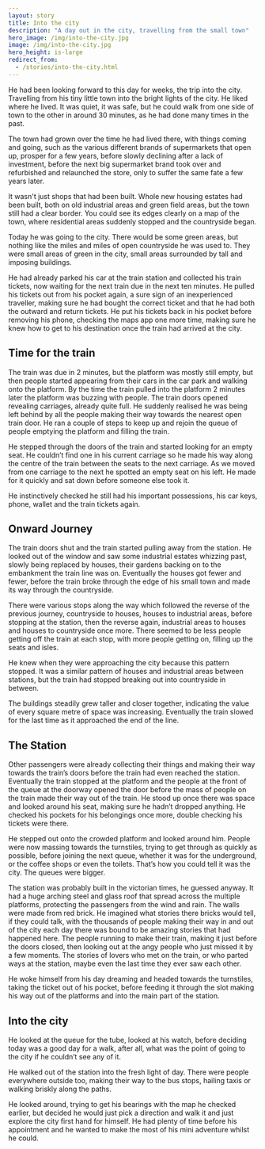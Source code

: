 ```yaml
---
layout: story
title: Into the city
description: "A day out in the city, travelling from the small town"
hero_image: /img/into-the-city.jpg
image: /img/into-the-city.jpg
hero_height: is-large
redirect_from:
  - /stories/into-the-city.html
---
```


He had been looking forward to this day for weeks, the trip into the city. Travelling from his tiny little town into the bright lights of the city. He liked where he lived. It was quiet, it was safe, but he could walk from one side of town to the other in around 30 minutes, as he had done many times in the past.

The town had grown over the time he had lived there, with things coming and going, such as the various different brands of supermarkets that open up, prosper for a few years, before slowly declining after a lack of investment, before the next big supermarket brand took over and refurbished and relaunched the store, only to suffer the same fate a few years later.

It wasn't just shops that had been built. Whole new housing estates had been built, both on old industrial areas and green field areas, but the town still had a clear border. You could see its edges clearly on a map of the town, where residential areas suddenly stopped and the countryside began.

Today he was going to the city. There would be some green areas, but nothing like the miles and miles of open countryside he was used to. They were small areas of green in the city, small areas surrounded by tall and imposing buildings.

He had already parked his car at the train station and collected his train tickets, now waiting for the next train due in the next ten minutes. He pulled his tickets out from his pocket again, a sure sign of an inexperienced traveller, making sure he had bought the correct ticket and that he had both the outward and return tickets. He put his tickets back in his pocket before removing his phone, checking the maps app one more time, making sure he knew how to get to his destination once the train had arrived at the city.

## Time for the train

The train was due in 2 minutes, but the platform was mostly still empty, but then people started appearing from their cars in the car park and walking onto the platform. By the time the train pulled into the platform 2 minutes later the platform was buzzing with people. The train doors opened revealing carriages, already quite full. He suddenly realised he was being left behind by all the people making their way towards the nearest open train door. He ran a couple of steps to keep up and rejoin the queue of people emptying the platform and filling the train.

He stepped through the doors of the train and started looking for an empty seat. He couldn’t find one in his current carriage so he made his way along the centre of the train between the seats to the next carriage. As we moved from one carriage to the next he spotted an empty seat on his left. He made for it quickly and sat down before someone else took it.

He instinctively checked he still had his important possessions, his car keys, phone, wallet and the train tickets again.

## Onward Journey

The train doors shut and the train started pulling away from the station. He looked out of the window and saw some industrial estates whizzing past, slowly being replaced by houses, their gardens backing on to the embankment the train line was on. Eventually the houses got fewer and fewer, before the train broke through the edge of his small town and made its way through the countryside.

There were various stops along the way which followed the reverse of the previous journey, countryside to houses, houses to industrial areas, before stopping at the station, then the reverse again, industrial areas to houses and houses to countryside once more. There seemed to be less people getting off the train at each stop, with more people getting on, filling up the seats and isles.

He knew when they were approaching the city because this pattern stopped. It was a similar pattern of houses and industrial areas between stations, but the train had stopped breaking out into countryside in between.

The buildings steadily grew taller and closer together, indicating the value of every square metre of space was increasing. Eventually the train slowed for the last time as it approached the end of the line.

## The Station

Other passengers were already collecting their things and making their way towards the train’s doors before the train had even reached the station. Eventually the train stopped at the platform and the people at the front of the queue at the doorway opened the door before the mass of people on the train made their way out of the train. He stood up once there was space and looked around his seat, making sure he hadn’t dropped anything. He checked his pockets for his belongings once more, double checking his tickets were there.

He stepped out onto the crowded platform and looked around him. People were now massing towards the turnstiles, trying to get through as quickly as possible, before joining the next queue, whether it was for the underground, or the coffee shops or even the toilets. That’s how you could tell it was the city. The queues were bigger.

The station was probably built in the victorian times, he guessed anyway. It had a huge arching steel and glass roof that spread across the multiple platforms, protecting the passengers from the wind and rain. The walls were made from red brick. He imagined what stories there bricks would tell, if they could talk, with the thousands of people making their way in and out of the city each day there was bound to be amazing stories that had happened here. The people running to make their train, making it just before the doors closed, then looking out at the angy people who just missed it by a few moments. The stories of lovers who met on the train, or who parted ways at the station, maybe even the last time they ever saw each other.

He woke himself from his day dreaming and headed towards the turnstiles, taking the ticket out of his pocket, before feeding it through the slot making his way out of the platforms and into the main part of the station.

## Into the city

He looked at the queue for the tube, looked at his watch, before deciding today was a good day for a walk, after all, what was the point of going to the city if he couldn’t see any of it.

He walked out of the station into the fresh light of day. There were people everywhere outside too, making their way to the bus stops, hailing taxis or walking briskly along the paths.

He looked around, trying to get his bearings with the map he checked earlier, but decided he would just pick a direction and walk it and just explore the city first hand for himself. He had plenty of time before his appointment and he wanted to make the most of his mini adventure whilst he could.
